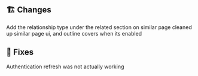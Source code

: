 ## 🏗️ Changes
Add the relationship type under the related section on similar page
cleaned up similar page ui, and outline covers when its enabled
## 🐜 Fixes
Authentication refresh was not actually working

